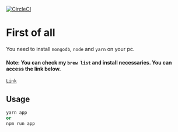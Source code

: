 [![CircleCI](https://circleci.com/gh/hakanozkaptan/mern-workshop/tree/master.svg?style=svg)](https://circleci.com/gh/hakanozkaptan/mern-workshop/tree/master)

# First of all

You need to install `mongodb`, `node` and `yarn` on your pc.

#### Note: You can check my `brew list` and install necessaries. You can access the link below.

[`Link`](https://github.com/hakanozkaptan/homebrew-list)

## Usage

```python
yarn app 
or
npm run app
```